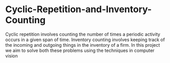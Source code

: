 # Cyclic-Repetition-and-Inventory-Counting
Cyclic repetition involves counting the number of times a periodic activity occurs in a given span of time. Inventory counting involves keeping track of the incoming and outgoing things in the inventory of a firm. In this project we aim to solve both these problems using the techniques in computer vision
